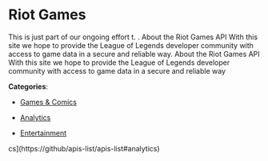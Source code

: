 # Riot Games

This is just part of our ongoing effort t. .  About the Riot Games API With this site we hope to provide the League of Legends developer community with access to game data in a secure and reliable way. About the Riot Games API With this site we hope to provide the League of Legends developer community with access to game data in a secure and reliable way

**Categories**:

- [Games & Comics](https://github/apis-list/apis-list#games-and-comics)

- [Analytics](https://github/apis-list/apis-list#analytics)

- [Entertainment](https://github/apis-list/apis-list#entertainment)



cs](https://github/apis-list/apis-list#analytics)



